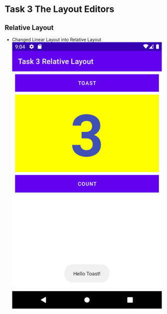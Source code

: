 # Task 3 The Layout Editors
## Relative Layout
- Changed Linear Layout into Relative Layout
![alt text](RLayout.png)